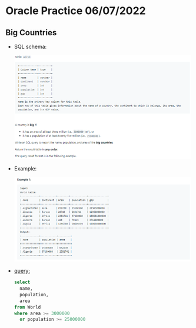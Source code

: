 # Oracle Practice 06/07/2022

## Big Countries

- SQL schema:

  ![big_countries_sql_schema](../img_sql_schema/7/6_big_countries_sql_schema.png)

- Example:

  ![big_countries](../img_example/7/6_big_countries.png)

- <ins>query:</ins>
  ```sql
  select
    name,
    population,
    area
  from World
  where area >= 3000000
    or population >= 25000000
  ```
